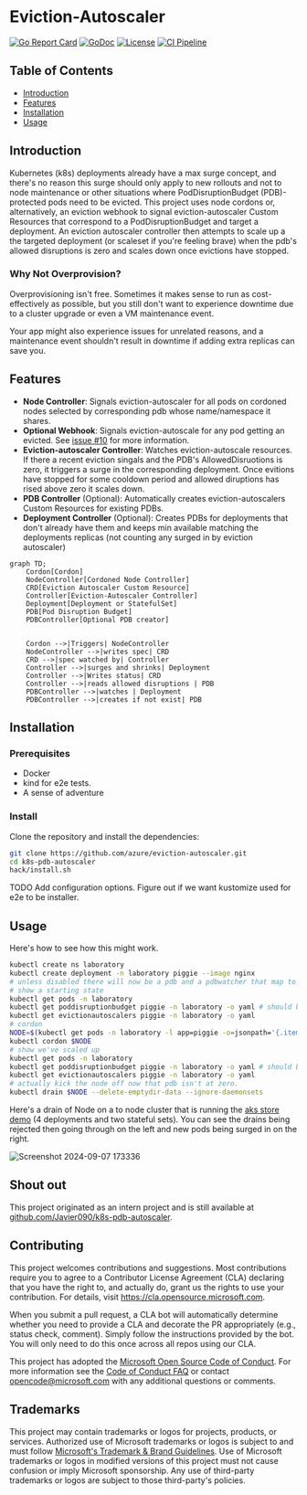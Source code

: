 # Eviction-Autoscaler

[![Go Report Card](https://goreportcard.com/badge/github.com/azure/eviction-autoscaler)](https://goreportcard.com/report/github.com/azure/eviction-autoscaler)
[![GoDoc](https://pkg.go.dev/badge/github.com/azure/eviction-autoscaler)](https://pkg.go.dev/github.com/azure/eviction-autoscaler)
[![License](https://img.shields.io/badge/license-MIT-blue.svg)](LICENSE)
[![CI Pipeline](https://github.com/azure/eviction-autoscaler/actions/workflows/ci.yml/badge.svg)](https://github.com/azure/eviction-autoscaler/actions/workflows/ci.yml)


## Table of Contents

- [Introduction](#introduction)
- [Features](#features)
- [Installation](#installation)
- [Usage](#usage)

## Introduction

Kubernetes (k8s) deployments already have a max surge concept, and there's no reason this surge should only apply to new rollouts and not to node maintenance or other situations where PodDisruptionBudget (PDB)-protected pods need to be evicted.
This project uses node cordons or, alternatively, an eviction webhook to signal eviction-autoscaler Custom Resources that correspond to a PodDisruptionBudget and target a deployment. An eviction autoscaler controller then attempts to scale up a the targeted deployment (or scaleset if you're feeling brave) when the pdb's allowed disruptions is zero and scales down once evictions have stopped.

### Why Not Overprovision?

Overprovisioning isn't free. Sometimes it makes sense to run as cost-effectively as possible, but you still don't want to experience downtime due to a cluster upgrade or even a VM maintenance event.  

Your app might also experience issues for unrelated reasons, and a maintenance event shouldn't result in downtime if adding extra replicas can save you.



## Features

- **Node Controller**: Signals eviction-autoscaler for all pods on cordoned nodes selected by corresponding pdb whose name/namespace it shares.
- **Optional Webhook**: Signals eviction-autoscale for any pod getting an evicted. See [issue #10](https://github.com/azure/eviction-autoscaler/issues/10) for more information.
- **Eviction-autoscaler Controller**: Watches eviction-autoscale resources. If there a recent eviction singals and the PDB's AllowedDisruotions is zero, it triggers a surge in the corresponding deployment. Once evitions have stopped for some cooldown period and allowed diruptions has rised above zero it scales down.
- **PDB Controller** (Optional): Automatically creates eviction-autoscalers Custom Resources for existing PDBs.
- **Deployment Controller** (Optional): Creates PDBs for deployments that don't already have them and keeps min available matching the deployments replicas (not counting any surged in by eviction autoscaler)



```mermaid
graph TD;
    Cordon[Cordon]
    NodeController[Cordoned Node Controller]
    CRD[Eviction Autoscaler Custom Resource]
    Controller[Eviction-Autoscaler Controller]
    Deployment[Deployment or StatefulSet]
    PDB[Pod Disruption Budget]
    PDBController[Optional PDB creator]


    Cordon -->|Triggers| NodeController
    NodeController -->|writes spec| CRD
    CRD -->|spec watched by| Controller
    Controller -->|surges and shrinks| Deployment
    Controller -->|Writes status| CRD
    Controller -->|reads allowed disruptions | PDB
    PDBController -->|watches | Deployment
    PDBController -->|creates if not exist| PDB
```

## Installation

### Prerequisites

- Docker
- kind for e2e tests.
- A sense of adventure

### Install

Clone the repository and install the dependencies:

```bash
git clone https://github.com/azure/eviction-autoscaler.git
cd k8s-pdb-autoscaler
hack/install.sh
```

TODO Add configuration options. Figure out if we want kustomize used for e2e to be installer.

## Usage
Here's how to see how this might work.

```bash
kubectl create ns laboratory
kubectl create deployment -n laboratory piggie --image nginx
# unless disabled there will now be a pdb and a pdbwatcher that map to the deployment
# show a starting state
kubectl get pods -n laboratory
kubectl get poddisruptionbudget piggie -n laboratory -o yaml # should be allowed disruptions 0
kubectl get evictionautoscalers piggie -n laboratory -o yaml
# cordon
NODE=$(kubectl get pods -n laboratory -l app=piggie -o=jsonpath='{.items[*].spec.nodeName}')
kubectl cordon $NODE
# show we've scaled up
kubectl get pods -n laboratory
kubectl get poddisruptionbudget piggie -n laboratory -o yaml # should be allowed disruptions 1
kubectl get evictionautoscalers piggie -n laboratory -o yaml
# actually kick the node off now that pdb isn't at zero.
kubectl drain $NODE --delete-emptydir-data --ignore-daemonsets

```
Here's a drain of  Node on a to node cluster that is running the [aks store demo](https://github.com/Azure-Samples/aks-store-demo) (4 deployments and two stateful sets). You can see the drains being rejected then going through on the left and new pods being surged in on the right.

![Screenshot 2024-09-07 173336](https://github.com/user-attachments/assets/c7407ae5-6fcd-48d4-900d-32a7c6ca8b08)

## Shout out 

This project originated as an intern project and is still available at [github.com/Javier090/k8s-pdb-autoscaler](https://github.com/Javier090/k8s-pdb-autoscaler). 

## Contributing

This project welcomes contributions and suggestions.  Most contributions require you to agree to a
Contributor License Agreement (CLA) declaring that you have the right to, and actually do, grant us
the rights to use your contribution. For details, visit https://cla.opensource.microsoft.com.

When you submit a pull request, a CLA bot will automatically determine whether you need to provide
a CLA and decorate the PR appropriately (e.g., status check, comment). Simply follow the instructions
provided by the bot. You will only need to do this once across all repos using our CLA.

This project has adopted the [Microsoft Open Source Code of Conduct](https://opensource.microsoft.com/codeofconduct/).
For more information see the [Code of Conduct FAQ](https://opensource.microsoft.com/codeofconduct/faq/) or
contact [opencode@microsoft.com](mailto:opencode@microsoft.com) with any additional questions or comments.



## Trademarks

This project may contain trademarks or logos for projects, products, or services. Authorized use of Microsoft 
trademarks or logos is subject to and must follow 
[Microsoft's Trademark & Brand Guidelines](https://www.microsoft.com/en-us/legal/intellectualproperty/trademarks/usage/general).
Use of Microsoft trademarks or logos in modified versions of this project must not cause confusion or imply Microsoft sponsorship.
Any use of third-party trademarks or logos are subject to those third-party's policies.

  

